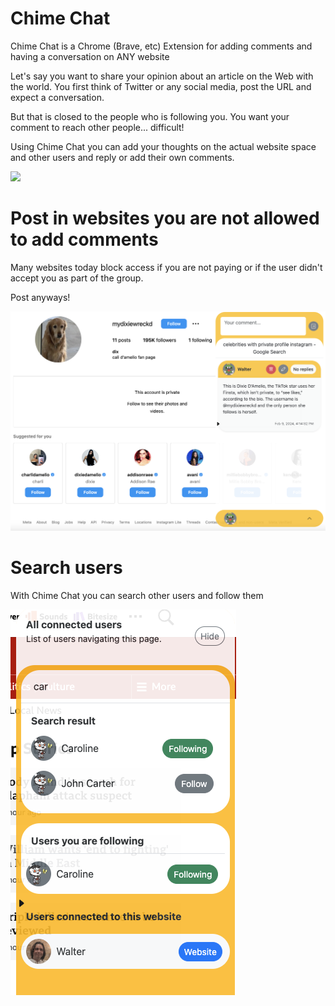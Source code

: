 # Chime Chat
Chime Chat is a Chrome (Brave, etc) Extension for adding comments and having a conversation on ANY website

Let's say you want to share your opinion about an article on the Web with the world. 
You first think of Twitter or any social media, post the URL and expect a conversation.

But that is closed to the people who is following you.
You want your comment to reach other people... difficult!

Using Chime Chat you can add your thoughts on the actual website space and other users and reply or add their own comments.

![](https://www.entertomyworld.com/images/landing1.png)

# Post in websites you are not allowed to add comments
Many websites today block access if you are not paying or if the user didn't accept you as part of the group.

Post anyways!

![](https://github.com/etmwofficial/chime-chat/blob/2b7620c34923fe1787728547ca398ca677a8d5dd/instagram.png)

# Search users
With Chime Chat you can search other users and follow them

![](https://github.com/etmwofficial/chime-chat/blob/0c1a414d98145d062c645281d090459adcaceb7a/search-users.png)
